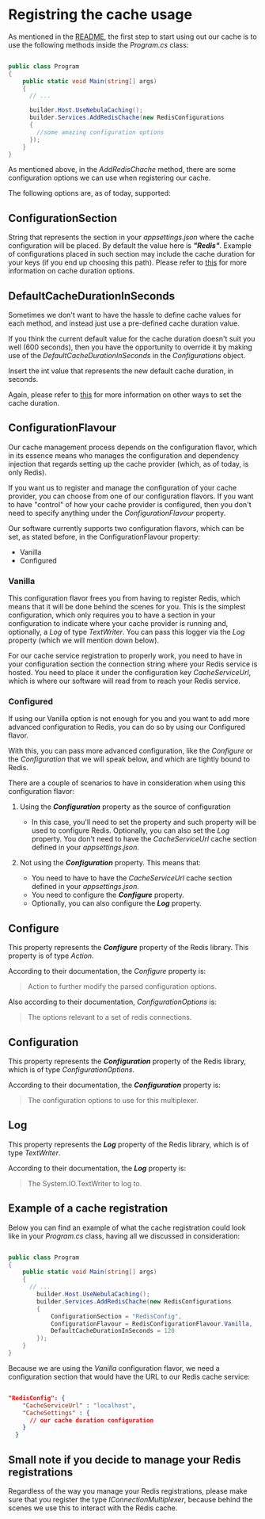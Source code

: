 # Registring the cache usage

As mentioned in the [README](../../../../README.md), the first step to start using out our cache is to use the following methods inside the _Program.cs_ class:

```csharp

public class Program
{
    public static void Main(string[] args)
    {
      // ...

      builder.Host.UseNebulaCaching();
      builder.Services.AddRedisChache(new RedisConfigurations
      {
        //some amazing configuration options
      });
    }
}

```

As mentioned above, in the _AddRedisChache_ method, there are some configuration options we can use when registering our cache.

The following options are, as of today, supported:

## ConfigurationSection

String that represents the section in your _appsettings.json_ where the cache configuration will be placed. By default the value here is **_"Redis"_**. Example of configurations placed in such section may include the cache duration for your keys (if you end up choosing this path). Please refer to [this](../AttributeUsage/AttributeUsage.md) for more information on cache duration options.

## DefaultCacheDurationInSeconds

Sometimes we don't want to have the hassle to define cache values for each method, and instead just use a pre-defined cache duration value.

If you think the current default value for the cache duration doesn't suit you well (600 seconds), then you have the opportunity to override it by making use of the _DefaultCacheDurationInSeconds_ in the _Configurations_ object.

Insert the int value that represents the new default cache duration, in seconds.

Again, please refer to [this](../AttributeUsage/AttributeUsage.md) for more information on other ways to set the cache duration.

## ConfigurationFlavour

Our cache management process depends on the configuration flavor, which in its essence means who manages the configuration and dependency injection that regards setting up the cache provider (which, as of today, is only Redis).

If you want us to register and manage the configuration of your cache provider, you can choose from one of our configuration flavors. If you want to have "control" of how your cache provider is configured, then you don't need to specify anything under the _ConfigurationFlavour_ property.

Our software currently supports two configuration flavors, which can be set, as stated before, in the ConfigurationFlavour property:

- Vanilla
- Configured

### Vanilla

This configuration flavor frees you from having to register Redis, which means that it will be done behind the scenes for you. This is the simplest configuration, which only requires you to have a section in your configuration to indicate where your cache provider is running and, optionally, a _Log_ of type _TextWriter_. You can pass this logger via the _Log_ property (which we will mention down below).

For our cache service registration to properly work, you need to have in your configuration section the connection string where your Redis service is hosted. You need to place it under the configuration key _CacheServiceUrl_, which is where our software will read from to reach your Redis service.

### Configured

If using our Vanilla option is not enough for you and you want to add more advanced configuration to Redis, you can do so by using our Configured flavor.

With this, you can pass more advanced configuration, like the _Configure_ or the _Configuration_ that we will speak below, and which are tightly bound to Redis.

There are a couple of scenarios to have in consideration when using this configuration flavor:

1. Using the **_Configuration_** property as the source of configuration

   - In this case, you'll need to set the property and such property will be used to configure Redis. Optionally, you can also set the _Log_ property. You don't need to have the _CacheServiceUrl_ cache section defined in your _appsettings.json_.

2. Not using the **_Configuration_** property. This means that:
   - You need to have to have the _CacheServiceUrl_ cache section defined in your _appsettings.json_.
   - You need to configure the **_Configure_** property.
   - Optionally, you can also configure the **_Log_** property.

## Configure

This property represents the **_Configure_** property of the Redis library. This property is of type _Action<ConfigurationOptions>_.

According to their documentation, the _Configure_ property is:

> Action to further modify the parsed configuration options.

Also according to their documentation, _ConfigurationOptions_ is:

> The options relevant to a set of redis connections.

## Configuration

This property represents the **_Configuration_** property of the Redis library, which is of type _ConfigurationOptions_.

According to their documentation, the **_Configuration_** property is:

> The configuration options to use for this multiplexer.

## Log

This property represents the **_Log_** property of the Redis library, which is of type _TextWriter_.

According to their documentation, the **_Log_** property is:

> The System.IO.TextWriter to log to.

## Example of a cache registration

Below you can find an example of what the cache registration could look like in your _Program.cs_ class, having all we discussed in consideration:

```csharp

public class Program
{
    public static void Main(string[] args)
    {
      // ...
        builder.Host.UseNebulaCaching();
        builder.Services.AddRedisChache(new RedisConfigurations
        {
            ConfigurationSection = "RedisConfig",
            ConfigurationFlavour = RedisConfigurationFlavour.Vanilla,
            DefaultCacheDurationInSeconds = 120
        });
    }
}

```

Because we are using the _Vanilla_ configuration flavor, we need a configuration section that would have the URL to our Redis cache service:

```json

"RedisConfig": {
    "CacheServiceUrl" : "localhost",
    "CacheSettings" : {
      // our cache duration configuration
    }
  }

```

## Small note if you decide to manage your Redis registrations

Regardless of the way you manage your Redis registrations, please make sure that you register the type _IConnectionMultiplexer_, because behind the scenes we use this to interact with the Redis cache.
